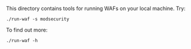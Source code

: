 This directory contains tools for running WAFs on your local machine. Try:

```
./run-waf -s modsecurity
```

To find out more:

```
./run-waf -h
```
